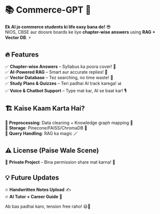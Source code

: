 # 📚 Commerce-GPT 🚀  
**Ek AI jo commerce students ki life easy bana de!** 😎  
NIOS, CBSE aur doosre boards ke liye **chapter-wise answers** using **RAG + Vector DB**. ⚡  

## 🔥 Features  
✅ **Chapter-wise Answers** – Syllabus ka poora cover! 📖  
✅ **AI-Powered RAG** – Smart aur accurate replies! 🎯  
✅ **Vector Database** – Tez searching, no time waste! 🧠  
✅ **Study Plans & Quizzes** – Teri padhai AI track karega! 📊  
✅ **Voice & Chatbot Support** – Type mat kar, AI se baat kar! 🎙️  

## 🏗️ Kaise Kaam Karta Hai?  
🔹 **Preprocessing**: Data cleaning + Knowledge graph mapping 📑  
🔹 **Storage**: Pinecone/FAISS/ChromaDB 💾  
🔹 **Query Handling**: RAG ka magic 🪄  

## ⚠️ License (Paise Wale Scene)  
🚫 **Private Project** – Bina permission share mat karna! 🚀  

## 💡 Future Updates  
🔥 **Handwritten Notes Upload** ✍️  
🔥 **AI Tutor + Career Guide** 💼  

Ab bas padhai karo, tension free raho! 😃🚀  

